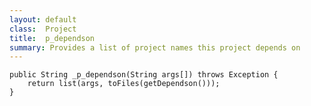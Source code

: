 ```yaml
---
layout: default
class: 	Project
title: 	p_dependson
summary: Provides a list of project names this project depends on 
---
```


	public String _p_dependson(String args[]) throws Exception {
		return list(args, toFiles(getDependson()));
	}

